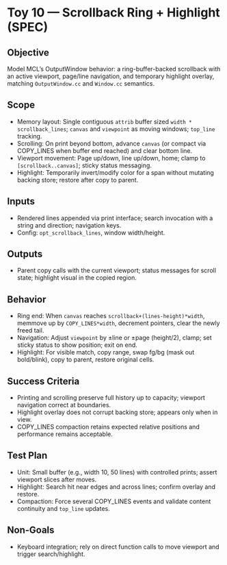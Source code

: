 # Toy 10 — Scrollback Ring + Highlight (SPEC)

## Objective
Model MCL’s OutputWindow behavior: a ring-buffer-backed scrollback with an active viewport, page/line navigation, and temporary highlight overlay, matching `OutputWindow.cc` and `Window.cc` semantics.

## Scope
- Memory layout: Single contiguous `attrib` buffer sized `width * scrollback_lines`; `canvas` and `viewpoint` as moving windows; `top_line` tracking.
- Scrolling: On print beyond bottom, advance `canvas` (or compact via COPY_LINES when buffer end reached) and clear bottom line.
- Viewport movement: Page up/down, line up/down, home; clamp to `[scrollback..canvas]`; sticky status messaging.
- Highlight: Temporarily invert/modify color for a span without mutating backing store; restore after copy to parent.

## Inputs
- Rendered lines appended via print interface; search invocation with a string and direction; navigation keys.
- Config: `opt_scrollback_lines`, window width/height.

## Outputs
- Parent copy calls with the current viewport; status messages for scroll state; highlight visual in the copied region.

## Behavior
- Ring end: When `canvas` reaches `scrollback+(lines-height)*width`, memmove up by `COPY_LINES*width`, decrement pointers, clear the newly freed tail.
- Navigation: Adjust `viewpoint` by ±line or ±page (height/2), clamp; set sticky status to show position; exit on end.
- Highlight: For visible match, copy range, swap fg/bg (mask out bold/blink), copy to parent, restore original cells.

## Success Criteria
- Printing and scrolling preserve full history up to capacity; viewport navigation correct at boundaries.
- Highlight overlay does not corrupt backing store; appears only when in view.
- COPY_LINES compaction retains expected relative positions and performance remains acceptable.

## Test Plan
- Unit: Small buffer (e.g., width 10, 50 lines) with controlled prints; assert viewport slices after moves.
- Highlight: Search hit near edges and across lines; confirm overlay and restore.
- Compaction: Force several COPY_LINES events and validate content continuity and `top_line` updates.

## Non-Goals
- Keyboard integration; rely on direct function calls to move viewport and trigger search/highlight.

